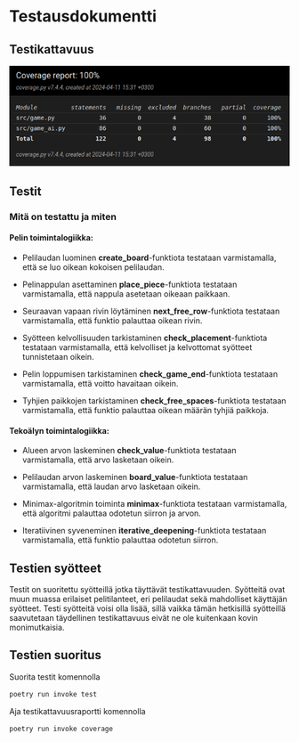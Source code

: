 # Testausdokumentti

## Testikattavuus

![Testikattavuus](./imgs/coveragereport.png)

## Testit

### Mitä on testattu ja miten

#### Pelin toimintalogiikka:

- Pelilaudan luominen **create_board**-funktiota testataan varmistamalla, että se luo oikean kokoisen pelilaudan.

- Pelinappulan asettaminen **place_piece**-funktiota testataan varmistamalla, että nappula asetetaan oikeaan paikkaan.

- Seuraavan vapaan rivin löytäminen **next_free_row**-funktiota testataan varmistamalla, että funktio palauttaa oikean rivin.

- Syötteen kelvollisuuden tarkistaminen **check_placement**-funktiota testataan varmistamalla, että kelvolliset ja kelvottomat syötteet tunnistetaan oikein.

- Pelin loppumisen tarkistaminen **check_game_end**-funktiota testataan varmistamalla, että voitto havaitaan oikein.

- Tyhjien paikkojen tarkistaminen **check_free_spaces**-funktiota testataan varmistamalla, että funktio palauttaa oikean määrän tyhjiä paikkoja.

#### Tekoälyn toimintalogiikka:

- Alueen arvon laskeminen **check_value**-funktiota testataan varmistamalla, että arvo lasketaan oikein.

- Pelilaudan arvon laskeminen **board_value**-funktiota testataan varmistamalla, että laudan arvo lasketaan oikein.

- Minimax-algoritmin toiminta **minimax**-funktiota testataan varmistamalla, että algoritmi palauttaa odotetun siirron ja arvon.

- Iteratiivinen syveneminen **iterative_deepening**-funktiota testataan varmistamalla, että funktio palauttaa odotetun siirron.

## Testien syötteet

Testit on suoritettu syötteillä jotka täyttävät testikattavuuden. Syötteitä ovat muun muassa erilaiset pelitilanteet, eri pelilaudat sekä mahdolliset käyttäjän syötteet. Testi syötteitä voisi olla lisää, sillä vaikka tämän hetkisillä syötteillä saavutetaan täydellinen testikattavuus eivät ne ole kuitenkaan kovin monimutkaisia.

## Testien suoritus

Suorita testit komennolla

```bash
poetry run invoke test
```

Aja testikattavuusraportti komennolla
```bash
poetry run invoke coverage
```
